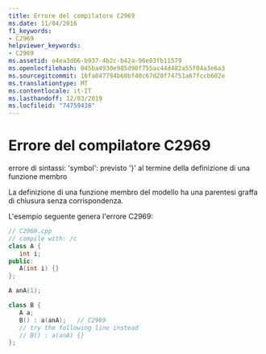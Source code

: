 ```yaml
---
title: Errore del compilatore C2969
ms.date: 11/04/2016
f1_keywords:
- C2969
helpviewer_keywords:
- C2969
ms.assetid: e4ea3d66-b937-4b2c-b42a-96e03fb11579
ms.openlocfilehash: 045ba4930e985d90f755ac44d482a55f04a3e6a3
ms.sourcegitcommit: 16fa847794b60bf40c67d20f74751a67fccb602e
ms.translationtype: MT
ms.contentlocale: it-IT
ms.lasthandoff: 12/03/2019
ms.locfileid: "74759438"
---
```

# <a name="compiler-error-c2969"></a>Errore del compilatore C2969

errore di sintassi: 'symbol': previsto '}' al termine della definizione di una funzione membro

La definizione di una funzione membro del modello ha una parentesi graffa di chiusura senza corrispondenza.

L'esempio seguente genera l'errore C2969:

```cpp
// C2969.cpp
// compile with: /c
class A {
   int i;
public:
   A(int i) {}
};

A anA(1);

class B {
   A a;
   B() : a(anA);   // C2969
   // try the following line instead
   // B() : a(anA) {}
};
```
